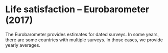 # Life satisfaction – Eurobarometer (2017)

The Eurobarometer provides estimates for dated surveys. In some years, there are some countries with multiple surveys. In those cases, we provide yearly averages.